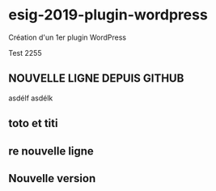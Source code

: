 # esig-2019-plugin-wordpress
Création d'un 1er plugin WordPress

Test 2255

## NOUVELLE LIGNE DEPUIS GITHUB

asdélf asdélk

## toto et titi

## re nouvelle ligne

## Nouvelle version